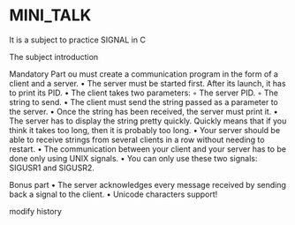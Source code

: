 # MINI_TALK
It is a subject to practice SIGNAL in C

The subject introduction

Mandatory Part
ou must create a communication program in the form of a client and a server.
• The server must be started first. After its launch, it has to print its PID.
• The client takes two parameters:
    ◦ The server PID.
    ◦ The string to send.
• The client must send the string passed as a parameter to the server.
• Once the string has been received, the server must print it.
• The server has to display the string pretty quickly. Quickly means that if you think it takes too long, then it is probably too long.
• Your server should be able to receive strings from several clients in a row without needing to restart.
• The communication between your client and your server has to be done only using UNIX signals.
• You can only use these two signals: SIGUSR1 and SIGUSR2.

Bonus part
• The server acknowledges every message received by sending back a signal to the client.
• Unicode characters support!

modify history
#
